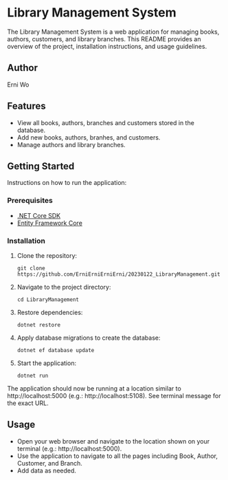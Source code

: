 # Library Management System

The Library Management System is a web application for managing books, authors, customers, and library branches. This README provides an overview of the project, installation instructions, and usage guidelines.

## Author

Erni Wo

## Features

- View all books, authors, branches and customers stored in the database.
- Add new books, authors, branhes, and customers.
- Manage authors and library branches.

## Getting Started

Instructions on how to run the application:

### Prerequisites

- [.NET Core SDK](https://dotnet.microsoft.com/download)
- [Entity Framework Core](https://docs.microsoft.com/en-us/ef/core/get-started/)

### Installation

1. Clone the repository:

   ```git clone https://github.com/ErniErniErniErni/20230122_LibraryManagement.git```

2. Navigate to the project directory:

   ```cd LibraryManagement```

3. Restore dependencies:

   ```dotnet restore```

4. Apply database migrations to create the database:

   ```dotnet ef database update```

5. Start the application:

   ```dotnet run```

The application should now be running at a location similar to http://localhost:5000 (e.g.: http://localhost:5108). See terminal message for the exact URL.

## Usage

- Open your web browser and navigate to the location shown on your terminal (e.g.: http://localhost:5000).
- Use the application to navigate to all the pages including Book, Author, Customer, and Branch.
- Add data as needed.

